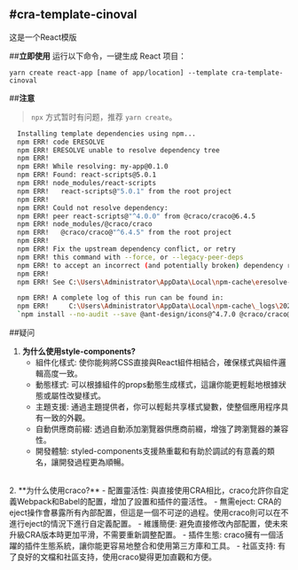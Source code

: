 #cra-template-cinoval
---
这是一个React模版

##**立即使用**
运行以下命令，一键生成 React 项目：

```
yarn create react-app [name of app/location] --template cra-template-cinoval
```
##**注意**
 > `npx` 方式暂时有问题，推荐 `yarn create`。
  ```sh
	Installing template dependencies using npm...
	npm ERR! code ERESOLVE
	npm ERR! ERESOLVE unable to resolve dependency tree
	npm ERR!
	npm ERR! While resolving: my-app@0.1.0
	npm ERR! Found: react-scripts@5.0.1
	npm ERR! node_modules/react-scripts
	npm ERR!   react-scripts@"5.0.1" from the root project
	npm ERR!
	npm ERR! Could not resolve dependency:
	npm ERR! peer react-scripts@"^4.0.0" from @craco/craco@6.4.5
	npm ERR! node_modules/@craco/craco
	npm ERR!   @craco/craco@"^6.4.5" from the root project
	npm ERR!
	npm ERR! Fix the upstream dependency conflict, or retry
	npm ERR! this command with --force, or --legacy-peer-deps
	npm ERR! to accept an incorrect (and potentially broken) dependency resolution.
	npm ERR!
	npm ERR! See C:\Users\Administrator\AppData\Local\npm-cache\eresolve-report.txt for a full report.

	npm ERR! A complete log of this run can be found in:
	npm ERR!     C:\Users\Administrator\AppData\Local\npm-cache\_logs\2023-08-15T01_40_59_131Z-debug.log
	`npm install --no-audit --save @ant-design/icons@^4.7.0 @craco/craco@^6.4.5 @csstools/normalize.css@^12.0.0 @reduxjs/toolkit@^1.8.6 @testing-library/jest-dom@^5.16.5 @testing-library/react@^13.4.0 @testing-library/user-event@^13.5.0 ahooks@^3.7.8 animate.css@^4.1.1 antd@^4.23.6 axios@^1.1.3 craco@^0.0.3 craco-less@^2.0.0 d3@^7.6.1 echarts@^5.4.0 i18n-react@^0.7.0 i18next@^21.10.0 i18next-browser-languagedetector@^6.1.8 i18next-http-backend@^1.4.4 less-loader@^11.1.0 lodash@^4.17.21 moment@^2.29.4 nprogress@^0.2.0 react@^18.2.0 react-dom@^18.2.0 react-i18next@^11.18.6 react-redux@^8.0.4 react-router-dom@^6.4.2 react-scripts@5.0.1 redux-persist@^6.0.0 sass@^1.55.0 sass-loader@^13.1.0 styled-components@^5.3.6 web-vitals@^2.1.4` failed
  ```
##疑问
1. **为什么使用style-components?**
	- 組件化樣式: 使你能夠將CSS直接與React組件相結合，確保樣式與組件邏輯高度一致。
	- 動態樣式: 可以根據組件的props動態生成樣式，這讓你能更輕鬆地根據狀態或屬性改變樣式。
	- 主題支援: 通過主題提供者，你可以輕鬆共享樣式變數，使整個應用程序具有一致的外觀。
	- 自動供應商前綴: 透過自動添加瀏覽器供應商前綴，增強了跨瀏覽器的兼容性。
   - 開發體驗: styled-components支援熱重載和有助於調試的有意義的類名，讓開發過程更為順暢。
<br>
2. **为什么使用craco?**
	- 配置靈活性: 與直接使用CRA相比，craco允許你自定義Webpack和Babel的配置，增加了設置和插件的靈活性。
	- 無需eject: CRA的eject操作會暴露所有內部配置，但這是一個不可逆的過程。使用craco則可以在不進行eject的情況下進行自定義配置。
	- 維護簡便: 避免直接修改內部配置，使未來升級CRA版本時更加平滑，不需要重新調整配置。
	- 插件生態: craco擁有一個活躍的插件生態系統，讓你能更容易地整合和使用第三方庫和工具。
	- 社區支持: 有了良好的文檔和社區支持，使用craco變得更加直觀和方便。

